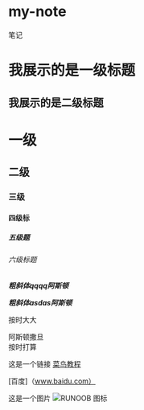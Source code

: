 # my-note
笔记

我展示的是一级标题
=================

我展示的是二级标题
-----------------


# 一级
## 二级
### 三级
#### 四级标
##### 五级题
###### 六级标题

***粗斜体qqqq阿斯顿***

___粗斜体asdas阿斯顿___

按时大大

阿斯顿撒旦  
按时打算

这是一个链接 [菜鸟教程](https://www.runoob.com) 

[百度]（www.baidu.com）


这是一个图片 ![RUNOOB 图标](http://static.runoob.com/images/runoob-logo.png)
